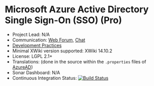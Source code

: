 # Microsoft Azure Active Directory Single Sign-On (SSO) (Pro)

* Project Lead: N/A
* Communication: [Web Forum](http://dev.xwiki.org/xwiki/bin/view/Community/Discuss), 
    [Chat]( https://dev.xwiki.org/xwiki/bin/view/Community/Chat)
* [Development Practices](http://dev.xwiki.org)
* Minimal XWiki version supported: XWiki 14.10.2
* License: LGPL 2.1+
* Translations: (done in the source within the `.properties` files of [AzureAD](admin-ui/src/main/resources/AzureADAdmin))
* Sonar Dashboard: N/A
* Continuous Integration Status: [![Build Status](http://ci.xwikisas.com/view/All/job/xwikisas/job/integration-azure-oauth/job/master/badge/icon)](http://ci.xwikisas.com/view/All/job/xwikisas/job/integration-azure-oauth/job/master/)
